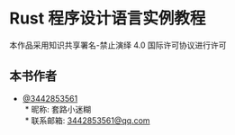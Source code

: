 # Rust 程序设计语言实例教程

本作品采用知识共享署名-禁止演绎 4.0 国际许可协议进行许可

## 本书作者

- [@3442853561](https://github.com/3442853561)  
  * 昵称: 套路小迷糊  
  * 联系邮箱: 3442853561@qq.com  
